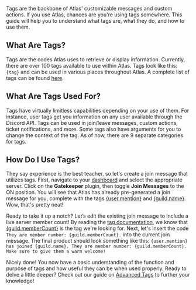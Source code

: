 Tags are the backbone of Atlas' customizable messages and custom actions. If you use Atlas, chances are you're using tags somewhere. This guide will help you to understand what tags are, what they do, and how to use them.

## What Are Tags?

Tags are the codes Atlas uses to retrieve or display information. Currently, there are over 100 tags available to use within Atlas. Tags look like this: `{tag}` and can be used in various places throughout Atlas. A complete list of tags can be found [here](https://atlasbot.xyz/documentation/tags).

## What Are Tags Used For?

Tags have virtually limitless capabilities depending on your use of them. For instance, user tags get you information on any user available through the Discord API. Tags can be used in join/leave messages, custom actions, ticket notifications, and more. Some tags also have arguments for you to change the context of the tag. As of now, there are 9 separate categories for tags.

## How Do I Use Tags?

They say experience is the best teacher, so let's create a join message that utilizes tags. First, navigate to your [dashboard](https://atlasbot.xyz/@me/guilds) and select the appropriate server. Click on the **Gatekeeper** plugin, then toggle **Join Messages** to the ON position. You will see that Atlas has already pre-generated a join message for you, complete with the tags [{user.mention}](https://atlasbot.xyz/documentation/tags/user.mention) and [{guild.name}](https://atlasbot.xyz/documentation/tags/guild.name). Wow, that's pretty neat!

Ready to take it up a notch? Let’s edit the existing join message to include a live server member count! By reading the [tag documentation](https://atlasbot.xyz/documentation/tags), we know that [{guild.memberCount}](https://atlasbot.xyz/documentation/tags/guild.memberCount) is the tag we're looking for. Next, let's insert the code `They are member number: {guild.memberCount}.` into the current join message. The final product should look something like this: `{user.mention} has joined {guild.name}. They are member number: {guild.memberCount}. Make sure to give them a warm welcome!`

Nicely done! You now have a basic understanding of the function and purpose of tags and how useful they can be when used properly. Ready to delve a little deeper? Check out our guide on [Advanced Tags](https://atlasbot.xyz/documentation/tutorials/Advanced_Tags) to further your knowledge!
